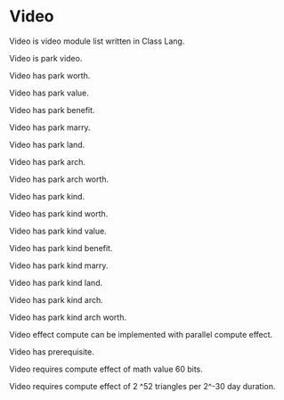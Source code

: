 # Video

Video is video module list written in Class Lang.

Video is park video.

Video has park worth.

Video has park value.

Video has park benefit.

Video has park marry.

Video has park land.

Video has park arch.

Video has park arch worth.

Video has park kind.

Video has park kind worth.

Video has park kind value.

Video has park kind benefit.

Video has park kind marry.

Video has park kind land.

Video has park kind arch.

Video has park kind arch worth.

Video effect compute can be implemented with parallel compute effect.

Video has prerequisite.

Video requires compute effect of math value 60 bits.

Video requires compute effect of 2 ^52 triangles per 2^-30 day duration.